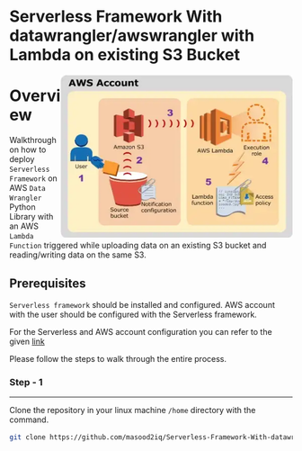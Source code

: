 # Serverless Framework With datawrangler/awswrangler with Lambda on existing S3 Bucket
<img src="./images/lambdaS3.png" align="right"
     width="413" height="289">

# Overview
Walkthrough on how to deploy `Serverless Framework` on AWS `Data Wrangler` Python Library with an AWS `Lambda Function` triggered while uploading data on an existing S3 bucket and reading/writing data on the same S3.

## Prerequisites
`Serverless framework` should be installed and configured.
AWS account with the user should be configured with the Serverless framework.

For the Serverless and AWS account configuration you can refer to the given [link](
https://github.com/masood2iq/Serverless-Framework-Athena-Glue-S3-Buckets-Deployment.git)

Please follow the steps to walk through the entire process.

### **Step - 1**
----
Clone the repository in your linux machine `/home` directory with the command.

``` sh
git clone https://github.com/masood2iq/Serverless-Framework-With-datawrangler-awswrangler-Lambda-S3.git
```

